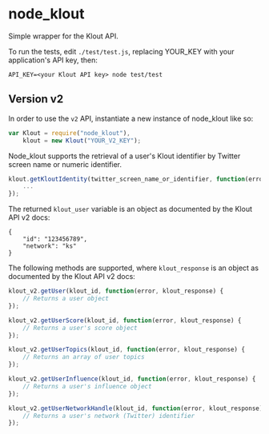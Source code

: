 # node_klout

Simple wrapper for the Klout API.

To run the tests, edit `./test/test.js`, replacing YOUR_KEY with your application's API key, then:

```
API_KEY=<your Klout API key> node test/test
```

## Version v2

In order to use the `v2` API, instantiate a new instance of node_klout like so:

```javascript
var Klout = require("node_klout"),
	klout = new Klout("YOUR_V2_KEY");
```

Node_klout supports the retrieval of a user's Klout identifier by Twitter screen name or numeric identifier.

```javascript
klout.getKloutIdentity(twitter_screen_name_or_identifier, function(error, klout_user) {
	...
});
```

The returned `klout_user` variable is an object as documented by the Klout API v2 docs:

```
{
	"id": "123456789",
	"network": "ks"
}
```

The following methods are supported, where `klout_response` is an object as documented by the Klout API v2 docs:

```javascript
klout_v2.getUser(klout_id, function(error, klout_response) {
	// Returns a user object
});

klout_v2.getUserScore(klout_id, function(error, klout_response) {
	// Returns a user's score object
});	

klout_v2.getUserTopics(klout_id, function(error, klout_response) {
	// Returns an array of user topics
});	

klout_v2.getUserInfluence(klout_id, function(error, klout_response) {
	// Returns a user's influence object
});

klout_v2.getUserNetworkHandle(klout_id, function(error, klout_response) {
	// Returns a user's network (Twitter) identifier
});
```
